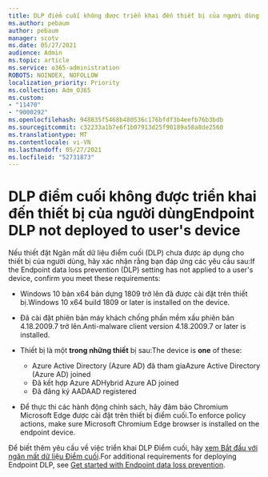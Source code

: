 ```yaml
---
title: DLP điểm cuối không được triển khai đến thiết bị của người dùng
ms.author: pebaum
author: pebaum
manager: scotv
ms.date: 05/27/2021
audience: Admin
ms.topic: article
ms.service: o365-administration
ROBOTS: NOINDEX, NOFOLLOW
localization_priority: Priority
ms.collection: Adm_O365
ms.custom:
- "11470"
- "9000292"
ms.openlocfilehash: 948835f5468b480536c176bfdf3b4eefb76b3bdb
ms.sourcegitcommit: c32233a1b7e6f1b07913d25f90189a58a8de2560
ms.translationtype: MT
ms.contentlocale: vi-VN
ms.lasthandoff: 05/27/2021
ms.locfileid: "52731873"
---
```

# <a name="endpoint-dlp-not-deployed-to-users-device"></a><span data-ttu-id="130c4-102">DLP điểm cuối không được triển khai đến thiết bị của người dùng</span><span class="sxs-lookup"><span data-stu-id="130c4-102">Endpoint DLP not deployed to user's device</span></span>

<span data-ttu-id="130c4-103">Nếu thiết đặt Ngăn mất dữ liệu điểm cuối (DLP) chưa được áp dụng cho thiết bị của người dùng, hãy xác nhận rằng bạn đáp ứng các yêu cầu sau:</span><span class="sxs-lookup"><span data-stu-id="130c4-103">If the Endpoint data loss prevention (DLP) setting has not applied to a user's device, confirm you meet these requirements:</span></span>

- <span data-ttu-id="130c4-104">Windows 10 bản x64 bản dựng 1809 trở lên đã được cài đặt trên thiết bị.</span><span class="sxs-lookup"><span data-stu-id="130c4-104">Windows 10 x64 build 1809 or later is installed on the device.</span></span>
- <span data-ttu-id="130c4-105">Đã cài đặt phiên bản máy khách chống phần mềm xấu phiên bản 4.18.2009.7 trở lên.</span><span class="sxs-lookup"><span data-stu-id="130c4-105">Anti-malware client version 4.18.2009.7 or later is installed.</span></span>
- <span data-ttu-id="130c4-106">Thiết bị là một **trong những thiết** bị sau:</span><span class="sxs-lookup"><span data-stu-id="130c4-106">The device is **one** of these:</span></span>
    
    - <span data-ttu-id="130c4-107">Azure Active Directory (Azure AD) đã tham gia</span><span class="sxs-lookup"><span data-stu-id="130c4-107">Azure Active Directory (Azure AD) joined</span></span>
    - <span data-ttu-id="130c4-108">Đã kết hợp Azure AD</span><span class="sxs-lookup"><span data-stu-id="130c4-108">Hybrid Azure AD joined</span></span>
    - <span data-ttu-id="130c4-109">Đã đăng ký AAD</span><span class="sxs-lookup"><span data-stu-id="130c4-109">AAD registered</span></span>

- <span data-ttu-id="130c4-110">Để thực thi các hành động chính sách, hãy đảm bảo Chromium Microsoft Edge được cài đặt trên thiết bị điểm cuối.</span><span class="sxs-lookup"><span data-stu-id="130c4-110">To enforce policy actions, make sure Microsoft Chromium Edge browser is installed on the endpoint device.</span></span>

<span data-ttu-id="130c4-111">Để biết thêm yêu cầu về việc triển khai DLP Điểm cuối, hãy [xem Bắt đầu với ngăn mất dữ liệu Điểm cuối](/microsoft-365/compliance/endpoint-dlp-getting-started#prepare-your-endpoints).</span><span class="sxs-lookup"><span data-stu-id="130c4-111">For additional requirements for deploying Endpoint DLP, see [Get started with Endpoint data loss prevention](/microsoft-365/compliance/endpoint-dlp-getting-started#prepare-your-endpoints).</span></span>